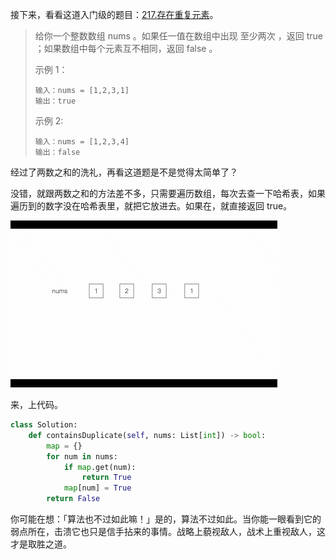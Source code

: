 接下来，看看这道入门级的题目：[217.存在重复元素](https://leetcode.cn/problems/contains-duplicate/)。

> 给你一个整数数组 nums 。如果任一值在数组中出现 至少两次 ，返回 true ；如果数组中每个元素互不相同，返回 false 。
>
> 示例 1：
>
> ```
> 输入：nums = [1,2,3,1]
> 输出：true
> ```
>
> 示例 2:
>
> ```
> 输入：nums = [1,2,3,4]
> 输出：false
> ```

经过了两数之和的洗礼，再看这道题是不是觉得太简单了？

没错，就跟两数之和的方法差不多，只需要遍历数组，每次去查一下哈希表，如果遍历到的数字没在哈希表里，就把它放进去。如果在，就直接返回 true。

![gif](https://github.com/Lzzzzzzy/goodbye-algorithm/blob/main/%E6%95%B0%E6%8D%AE%E7%BB%93%E6%9E%84%E7%AF%87/1.%E5%93%88%E5%B8%8C%E8%A1%A8%E5%92%8C%E5%88%97%E8%A1%A8/img-folder/%E9%87%8D%E5%A4%8D%E5%85%83%E7%B4%A0.gif)

来，上代码。

```python
class Solution:
    def containsDuplicate(self, nums: List[int]) -> bool:
        map = {}
        for num in nums:
            if map.get(num):
                return True
            map[num] = True
        return False
```

你可能在想：「算法也不过如此嘛！」是的，算法不过如此。当你能一眼看到它的弱点所在，击溃它也只是信手拈来的事情。战略上藐视敌人，战术上重视敌人，这才是取胜之道。

